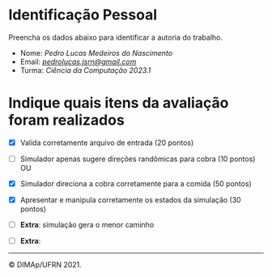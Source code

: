 ﻿# Identificação Pessoal

Preencha os dados abaixo para identificar a autoria do trabalho.

- Nome: *Pedro Lucas Medeiros do Nascimento*
- Email: *pedrolucas.jsrn@gmail.com*
- Turma: *Ciência da Computação 2023.1*

# Indique quais itens da avaliação foram realizados

- [X] Valida corretamente arquivo de entrada (20 pontos)

- [ ] Simulador apenas sugere direções randômicas para cobra (10 pontos)
OU
- [X] Simulador direciona a cobra corretamente para a comida (50 pontos)

- [X] Apresentar e manipula corretamente os estados da simulação (30 pontos)

- [ ] **Extra**: simulação gera o menor caminho
- [ ] **Extra**: 

--------
&copy; DIMAp/UFRN 2021.
